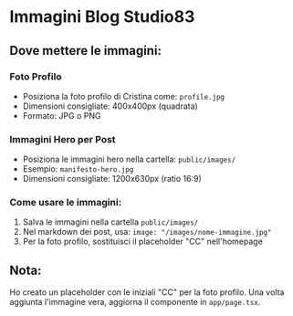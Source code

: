 # Immagini Blog Studio83

## Dove mettere le immagini:

### Foto Profilo
- Posiziona la foto profilo di Cristina come: `profile.jpg`
- Dimensioni consigliate: 400x400px (quadrata)
- Formato: JPG o PNG

### Immagini Hero per Post
- Posiziona le immagini hero nella cartella: `public/images/`
- Esempio: `manifesto-hero.jpg`
- Dimensioni consigliate: 1200x630px (ratio 16:9)

### Come usare le immagini:

1. Salva le immagini nella cartella `public/images/`
2. Nel markdown dei post, usa: `image: "/images/nome-immagine.jpg"`
3. Per la foto profilo, sostituisci il placeholder "CC" nell'homepage

## Nota:
Ho creato un placeholder con le iniziali "CC" per la foto profilo.
Una volta aggiunta l'immagine vera, aggiorna il componente in `app/page.tsx`.
